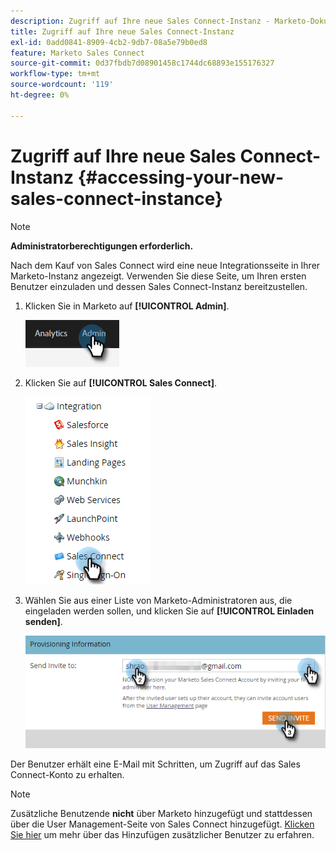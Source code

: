 ```yaml
---
description: Zugriff auf Ihre neue Sales Connect-Instanz - Marketo-Dokumente - Produktdokumentation
title: Zugriff auf Ihre neue Sales Connect-Instanz
exl-id: 0add0841-8909-4cb2-9db7-08a5e79b0ed8
feature: Marketo Sales Connect
source-git-commit: 0d37fbdb7d08901458c1744dc68893e155176327
workflow-type: tm+mt
source-wordcount: '119'
ht-degree: 0%

---
```


# Zugriff auf Ihre neue Sales Connect-Instanz {#accessing-your-new-sales-connect-instance}

>[!NOTE]
>
>**Administratorberechtigungen erforderlich.**

Nach dem Kauf von Sales Connect wird eine neue Integrationsseite in Ihrer Marketo-Instanz angezeigt. Verwenden Sie diese Seite, um Ihren ersten Benutzer einzuladen und dessen Sales Connect-Instanz bereitzustellen.

1. Klicken Sie in Marketo auf **[!UICONTROL Admin]**.

   ![](assets/accessing-your-new-sales-connect-instance-1.png)

1. Klicken Sie auf **[!UICONTROL Sales Connect]**.

   ![](assets/accessing-your-new-sales-connect-instance-2.png)

1. Wählen Sie aus einer Liste von Marketo-Administratoren aus, die eingeladen werden sollen, und klicken Sie auf **[!UICONTROL Einladen senden]**.

   ![](assets/accessing-your-new-sales-connect-instance-3.png)

Der Benutzer erhält eine E-Mail mit Schritten, um Zugriff auf das Sales Connect-Konto zu erhalten.

>[!NOTE]
>
>Zusätzliche Benutzende **nicht** über Marketo hinzugefügt und stattdessen über die User Management-Seite von Sales Connect hinzugefügt. [Klicken Sie hier](/help/marketo/product-docs/marketo-sales-connect/admin/invite-users.md) um mehr über das Hinzufügen zusätzlicher Benutzer zu erfahren.
